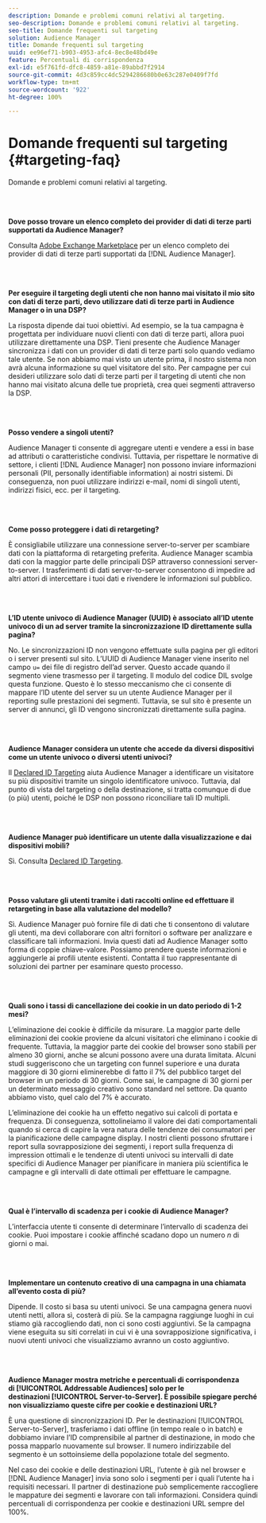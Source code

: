 ```yaml
---
description: Domande e problemi comuni relativi al targeting.
seo-description: Domande e problemi comuni relativi al targeting.
seo-title: Domande frequenti sul targeting
solution: Audience Manager
title: Domande frequenti sul targeting
uuid: ee96ef71-b903-4953-afc4-8ec8e48bd49e
feature: Percentuali di corrispondenza
exl-id: e5f761fd-dfc8-4859-a81e-89abbd7f2914
source-git-commit: 4d3c859cc4dc5294286680b0e63c287e0409f7fd
workflow-type: tm+mt
source-wordcount: '922'
ht-degree: 100%

---
```


# Domande frequenti sul targeting {#targeting-faq}

Domande e problemi comuni relativi al targeting.

<br> 

<!-- 

faq_targeting.xml

 -->

**Dove posso trovare un elenco completo dei provider di dati di terze parti supportati da Audience Manager?**

Consulta [Adobe Exchange Marketplace](https://exchange.adobe.com/experiencecloud.html) per un elenco completo dei provider di dati di terze parti supportati da [!DNL Audience Manager].

<br> 

**Per eseguire il targeting degli utenti che non hanno mai visitato il mio sito con dati di terze parti, devo utilizzare dati di terze parti in Audience Manager o in una DSP?**

La risposta dipende dai tuoi obiettivi. Ad esempio, se la tua campagna è progettata per individuare nuovi clienti con dati di terze parti, allora puoi utilizzare direttamente una DSP. Tieni presente che Audience Manager sincronizza i dati con un provider di dati di terze parti solo quando vediamo tale utente. Se non abbiamo mai visto un utente prima, il nostro sistema non avrà alcuna informazione su quel visitatore del sito. Per campagne per cui desideri utilizzare solo dati di terze parti per il targeting di utenti che non hanno mai visitato alcuna delle tue proprietà, crea quei segmenti attraverso la DSP.

<br> 

**Posso vendere a singoli utenti?**

Audience Manager ti consente di aggregare utenti e vendere a essi in base ad attributi o caratteristiche condivisi. Tuttavia, per rispettare le normative di settore, i clienti [!DNL Audience Manager] non possono inviare informazioni personali (PII, personally identifiable information) ai nostri sistemi. Di conseguenza, non puoi utilizzare indirizzi e-mail, nomi di singoli utenti, indirizzi fisici, ecc. per il targeting.

<br> 

**Come posso proteggere i dati di retargeting?**

È consigliabile utilizzare una connessione server-to-server per scambiare dati con la piattaforma di retargeting preferita. Audience Manager scambia dati con la maggior parte delle principali DSP attraverso connessioni server-to-server. I trasferimenti di dati server-to-server consentono di impedire ad altri attori di intercettare i tuoi dati e rivendere le informazioni sul pubblico.

<br> 

**L’ID utente univoco di Audience Manager (UUID) è associato all’ID utente univoco di un ad server tramite la sincronizzazione ID direttamente sulla pagina?**

No. Le sincronizzazioni ID non vengono effettuate sulla pagina per gli editori o i server presenti sul sito. L’UUID di Audience Manager viene inserito nel campo `u=` dei file di registro dell’ad server. Questo accade quando il segmento viene trasmesso per il targeting. Il modulo del codice DIL svolge questa funzione. Questo è lo stesso meccanismo che ci consente di mappare l’ID utente del server su un utente Audience Manager per il reporting sulle prestazioni dei segmenti. Tuttavia, se sul sito è presente un server di annunci, gli ID vengono sincronizzati direttamente sulla pagina.

<br> 

**Audience Manager considera un utente che accede da diversi dispositivi come un utente univoco o diversi utenti univoci?**

Il [Declared ID Targeting](../features/declared-ids.md#declared-id-targeting) aiuta Audience Manager a identificare un visitatore su più dispositivi tramite un singolo identificatore univoco. Tuttavia, dal punto di vista del targeting o della destinazione, si tratta comunque di due (o più) utenti, poiché le DSP non possono riconciliare tali ID multipli.

<br> 

**Audience Manager può identificare un utente dalla visualizzazione e dai dispositivi mobili?**

Sì. Consulta [Declared ID Targeting](../features/declared-ids.md#declared-id-targeting).

<br> 

**Posso valutare gli utenti tramite i dati raccolti online ed effettuare il retargeting in base alla valutazione del modello?**

Sì. Audience Manager può fornire file di dati che ti consentono di valutare gli utenti, ma devi collaborare con altri fornitori o software per analizzare e classificare tali informazioni. Invia questi dati ad Audience Manager sotto forma di coppie chiave-valore. Possiamo prendere queste informazioni e aggiungerle ai profili utente esistenti. Contatta il tuo rappresentante di soluzioni dei partner per esaminare questo processo.

<br> 

**Quali sono i tassi di cancellazione dei cookie in un dato periodo di 1-2 mesi?**

L’eliminazione dei cookie è difficile da misurare. La maggior parte delle eliminazioni dei cookie proviene da alcuni visitatori che eliminano i cookie di frequente. Tuttavia, la maggior parte dei cookie del browser sono stabili per almeno 30 giorni, anche se alcuni possono avere una durata limitata. Alcuni studi suggeriscono che un targeting con funnel superiore e una durata maggiore di 30 giorni eliminerebbe di fatto il 7% del pubblico target del browser in un periodo di 30 giorni. Come sai, le campagne di 30 giorni per un determinato messaggio creativo sono standard nel settore. Da quanto abbiamo visto, quel calo del 7% è accurato.

L’eliminazione dei cookie ha un effetto negativo sui calcoli di portata e frequenza. Di conseguenza, sottolineiamo il valore dei dati comportamentali quando si cerca di capire la vera natura delle tendenze dei consumatori per la pianificazione delle campagne display. I nostri clienti possono sfruttare i report sulla sovrapposizione dei segmenti, i report sulla frequenza di impression ottimali e le tendenze di utenti univoci su intervalli di date specifici di Audience Manager per pianificare in maniera più scientifica le campagne e gli intervalli di date ottimali per effettuare le campagne.

<br> 

**Qual è l’intervallo di scadenza per i cookie di Audience Manager?**

L’interfaccia utente ti consente di determinare l’intervallo di scadenza dei cookie. Puoi impostare i cookie affinché scadano dopo un numero *n* di giorni o mai.

<br> 

**Implementare un contenuto creativo di una campagna in una chiamata all’evento costa di più?**

Dipende. Il costo si basa su utenti univoci. Se una campagna genera nuovi utenti netti, allora sì, costerà di più. Se la campagna raggiunge luoghi in cui stiamo già raccogliendo dati, non ci sono costi aggiuntivi. Se la campagna viene eseguita su siti correlati in cui vi è una sovrapposizione significativa, i nuovi utenti univoci che visualizziamo avranno un costo aggiuntivo.

<br> 

**Audience Manager mostra metriche e percentuali di corrispondenza di [!UICONTROL Addressable Audiences] solo per le destinazioni [!UICONTROL Server-to-Server]. È possibile spiegare perché non visualizziamo queste cifre per cookie e destinazioni URL?**

È una questione di sincronizzazioni ID. Per le destinazioni [!UICONTROL Server-to-Server], trasferiamo i dati offline (in tempo reale o in batch) e dobbiamo inviare l’ID comprensibile al partner di destinazione, in modo che possa mapparlo nuovamente sul browser. Il numero indirizzabile del segmento è un sottoinsieme della popolazione totale del segmento.

Nel caso dei cookie e delle destinazioni URL, l’utente è già nel browser e [!DNL Audience Manager] invia sono solo i segmenti per i quali l’utente ha i requisiti necessari. Il partner di destinazione può semplicemente raccogliere le mappature dei segmenti e lavorare con tali informazioni. Considera quindi percentuali di corrispondenza per cookie e destinazioni URL sempre del 100%.

